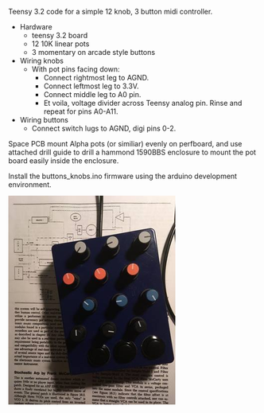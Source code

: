 Teensy 3.2 code for a simple 12 knob, 3 button midi controller.

- Hardware
    - teensy 3.2 board
    - 12 10K linear pots
    - 3 momentary on arcade style buttons
- Wiring knobs
    + With pot pins facing down:
        + Connect rightmost leg to AGND.
        + Connect leftmost leg to 3.3V.
        + Connect middle leg to A0 pin.
        + Et voila, voltage divider across Teensy analog pin. Rinse and repeat for pins A0-A11.
- Wiring buttons
    + Connect switch lugs to AGND, digi pins 0-2.

Space PCB mount Alpha pots (or similiar) evenly on perfboard, and use attached drill guide to drill a hammond 1590BBS enclosure to mount the pot board easily inside the enclosure.

Install the buttons_knobs.ino firmware using the arduino development environment.

![knobs-n-butts](knob.jpg "knobs-n-butts")
